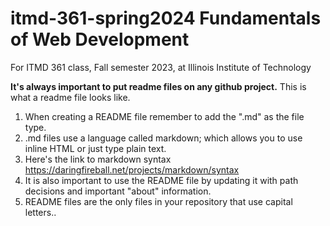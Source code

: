 # itmd-361-spring2024 Fundamentals of Web Development
For ITMD 361 class, Fall semester 2023, at Illinois Institute of Technology

**It's always important to put readme files on any github project.**
This is what a readme file looks like.

1. When creating a README file remember to add the ".md" as the file type.
2. .md files use a language called markdown; which allows you to use inline HTML or just type plain text.
3. Here's the link to markdown syntax https://daringfireball.net/projects/markdown/syntax
4. It is also important to use the README file by updating it with path decisions and important "about" information.
5. README files are the only files in your repository that use capital letters.. 